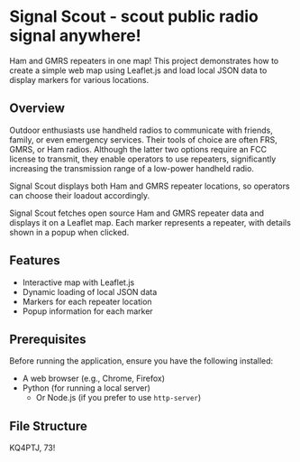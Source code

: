 # Signal Scout - scout public radio signal anywhere!

Ham and GMRS repeaters in one map! This project demonstrates how to create a simple web map using Leaflet.js and load local JSON data to display markers for various locations.

## Overview


Outdoor enthusiasts use handheld radios to communicate with friends, family, or even emergency services. Their tools of choice are often FRS, GMRS, or Ham radios. Although the latter two options require an FCC license to transmit, they enable operators to use repeaters, significantly increasing the transmission range of a low-power handheld radio.

Signal Scout displays both Ham and GMRS repeater locations, so operators can choose their loadout accordingly.

Signal Scout fetches open source Ham and GMRS repeater data and displays it on a Leaflet map. Each marker represents a repeater, with details shown in a popup when clicked.

## Features

- Interactive map with Leaflet.js
- Dynamic loading of local JSON data
- Markers for each repeater location
- Popup information for each marker

## Prerequisites

Before running the application, ensure you have the following installed:

- A web browser (e.g., Chrome, Firefox)
- Python (for running a local server)
  - Or Node.js (if you prefer to use `http-server`)

## File Structure

KQ4PTJ, 73!